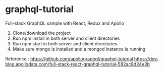 # graphql-tutorial
Full-stack GraphQL sample with React, Redux and Apollo

1. Clone/download the project
2. Run npm install in both server and client directories
3. Run npm start in both server and client directories
4. Make sure mongo is installed and a mongod instance is running


Reference : https://github.com/apollographql/graphql-tutorial
https://dev-blog.apollodata.com/full-stack-react-graphql-tutorial-582ac8d24e3b